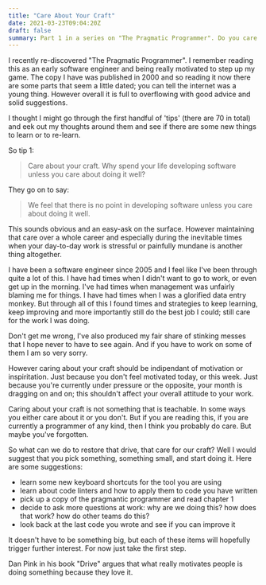 ```yaml
---
title: "Care About Your Craft"
date: 2021-03-23T09:04:20Z
draft: false
summary: Part 1 in a series on "The Pragmatic Programmer". Do you care for your craft? Have you lost your motivation? Lets see if we can learn from those who have gone before us
---
```


I recently re-discovered "The Pragmatic Programmer". I remember reading this as an early software engineer and being really motivated to step up my game. The copy I have was published in 2000 and so reading it now there are some parts that seem a little dated; you can tell the internet was a young thing. However overall it is full to overflowing with good advice and solid suggestions.

I thought I might go through the first handful of 'tips' (there are 70 in total) and eek out my thoughts around them and see if there are some new things to learn or to re-learn.

So tip 1:

> Care about your craft. Why spend your life developing software unless you care about doing it well?

They go on to say:

>  We feel that there is no point in developing software unless you care about doing it well.

This sounds obvious and an easy-ask on the surface. However maintaining that care over a whole career and especially during the inevitable times when your day-to-day work is stressful or painfully mundane is another thing altogether.

I have been a software engineer since 2005 and I feel like I've been through quite a lot of this. I have had times when I didn't want to go to work, or even get up in the morning. I've had times when management was unfairly blaming me for things. I have had times when I was a glorified data entry monkey. But through all of this I found times and strategies to keep learning, keep improving and more importantly still do the best job I could; still care for the work I was doing.

Don't get me wrong, I've also produced my fair share of stinking messes that I hope never to have to see again. And if you have to work on some of them I am so very sorry.

However caring about your craft should be indipendant of motivation or inspiritation. Just because you don't feel motivated today, or this week. Just because you're currently under pressure or the opposite, your month is dragging on and on; this shouldn't affect your overall attitude to your work. 

Caring about your craft is not something that is teachable. In some ways you either care about it or you don't. But if you are reading this, if you are currently a programmer of any kind, then I think you probably do care. But maybe you've forgotten.

So what can we do to restore that drive, that care for our craft? Well I would suggest that you pick something, something small, and start doing it. Here are some suggestions:

- learn some new keyboard shortcuts for the tool you are using
- learn about code linters and how to apply them to code you have written
- pick up a copy of the pragmantic programmer and read chapter 1
- decide to ask more questions at work: why are we doing this? how does that work? how do other teams do this?
- look back at the last code you wrote and see if you can improve it

It doesn't have to be something big, but each of these items will hopefully trigger further interest. For now just take the first step.

Dan Pink in his book "Drive" argues that what really motivates people is doing something because they love it.